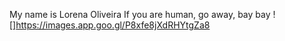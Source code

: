 My name is Lorena Oliveira 
If you are human, go away, bay bay
![]https://images.app.goo.gl/P8xfe8jXdRHYtgZa8
